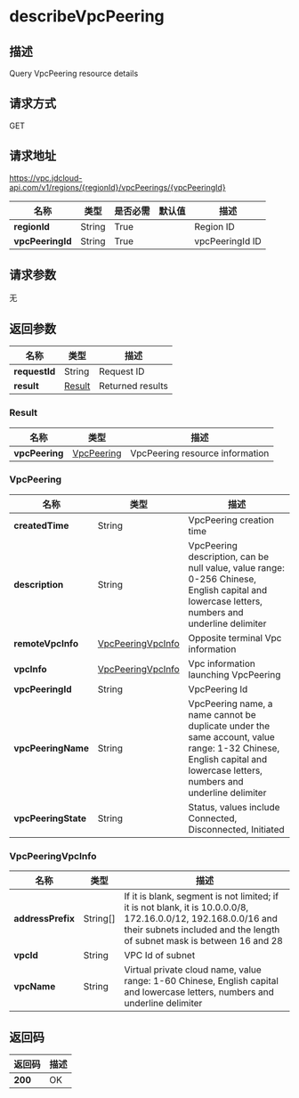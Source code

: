 # describeVpcPeering


## 描述
Query VpcPeering resource details

## 请求方式
GET

## 请求地址
https://vpc.jdcloud-api.com/v1/regions/{regionId}/vpcPeerings/{vpcPeeringId}

|名称|类型|是否必需|默认值|描述|
|---|---|---|---|---|
|**regionId**|String|True||Region ID|
|**vpcPeeringId**|String|True||vpcPeeringId ID|

## 请求参数
无


## 返回参数
|名称|类型|描述|
|---|---|---|
|**requestId**|String|Request ID|
|**result**|[Result](##Result)|Returned results|


### <a name="Result">Result</a>
|名称|类型|描述|
|---|---|---|
|**vpcPeering**|[VpcPeering](##VpcPeering)|VpcPeering resource information|
### <a name="VpcPeering">VpcPeering</a>
|名称|类型|描述|
|---|---|---|
|**createdTime**|String|VpcPeering creation time|
|**description**|String|VpcPeering description, can be null value, value range: 0-256 Chinese, English capital and lowercase letters, numbers and underline delimiter|
|**remoteVpcInfo**|[VpcPeeringVpcInfo](##VpcPeeringVpcInfo)|Opposite terminal Vpc information|
|**vpcInfo**|[VpcPeeringVpcInfo](##VpcPeeringVpcInfo)|Vpc information launching VpcPeering|
|**vpcPeeringId**|String|VpcPeering Id|
|**vpcPeeringName**|String|VpcPeering name, a name cannot be duplicate under the same account, value range: 1-32 Chinese, English capital and lowercase letters, numbers and underline delimiter|
|**vpcPeeringState**|String|Status, values include Connected, Disconnected, Initiated|
### <a name="VpcPeeringVpcInfo">VpcPeeringVpcInfo</a>
|名称|类型|描述|
|---|---|---|
|**addressPrefix**|String[]|If it is blank, segment is not limited; if it is not blank, it is 10.0.0.0/8, 172.16.0.0/12, 192.168.0.0/16 and their subnets included and the length of subnet mask is between 16 and 28|
|**vpcId**|String|VPC Id of subnet|
|**vpcName**|String|Virtual private cloud name, value range: 1-60 Chinese, English capital and lowercase letters, numbers and underline delimiter|

## 返回码
|返回码|描述|
|---|---|
|**200**|OK|

